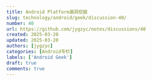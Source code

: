 ```yaml
---
title: Android Platform漏洞挖掘
slug: technology/android/geek/discussion-40/
number: 40
url: https://github.com/jygzyc/notes/discussions/40
created: 2025-03-20
updated: 2025-03-20
authors: [jygzyc]
categories: [Android专栏]
labels: ['Android Geek']
draft: true
comments: true
---
```


<!-- name: android_platform_attack -->

```kt
```